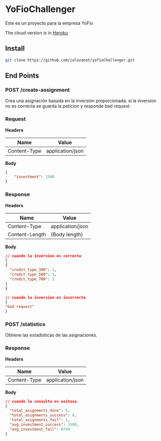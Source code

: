 # YoFioChallenger
Este es un proyecto para la empresa YoFio

The cloud version is in [Heroku](https://challenger-yofio.herokuapp.com/)

## Install

```sh
git clone https://github.com/jalozanot/yofioChallenger.git
```


## End Points

### POST /create-assignment

Crea una asignación basada en la inversión proporcionada. si la inversion no es correcta se guarda la peticion y responde bad request.


### Request

**Headers**

| Name         | Value            |
| ------------ | ---------------- |
| Content-Type | application/json |

**Body**

```json
{
    "investment": 1500
}
```


### Response

**Headers**

| Name           | Value            |
| -------------- | ---------------- |
| Content-Type   | application/json |
| Content-Length | (Body length)    |

**Body**

```json
// cuando la inversion es correcta
{
{
  "credit_type_300": 1,
  "credit_type_500": 1,
  "credit_type_700": 1
}
}

// cuando la inversion es incorrecta
{
"bad request"
}

```


### POST /statistics

Obtiene las estadísticas de las asignaciones.

### Response

**Headers**

| Name           | Value            |
| -------------- | ---------------- |
| Content-Type   | application/json |


**Body**

```json
// cuando la consulta es exitosa
{
  "total_asignments_done": 5,
  "total_asignments_success": 4,
  "total_asignments_fail": 1,
  "avg_investment_success": 1500,
  "avg_investment_fail": 8749
}


```
